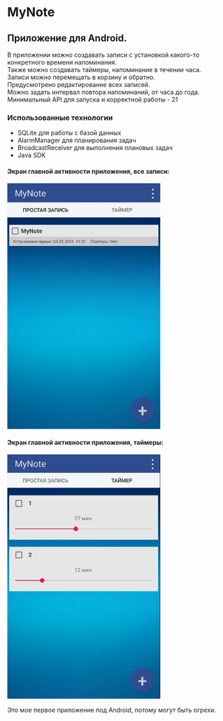 # MyNote
## Приложение для Android.
В приложении можно создавать записи с установкой какого-то конкретного времени напоминания.  
Также можно создавать таймеры, напоминание в течении часа.  
Записи можно перемещать в корзину и обратно.  
Предусмотрено редактирование всех записей.  
Можно задать интервал повтора напоминаний, от часа до года.  
Минимальный API для запуска и корректной работы - 21
  
### Использованные технологии
- SQLite для работы с базой данных
- AlarmManager для планирования задач
- BroadcastReceiver для выполнения плановых задач
- Java SDK
  
#### Экран главной активности приложения, все записи:  
<img src="https://github.com/FleexJ/resource/blob/main/MyNote/mynote.PNG" width="350px"/>   

#### Экран главной активности приложения, таймеры:
<img src="https://github.com/FleexJ/resource/blob/main/MyNote/mynoteTimer.PNG" width="350px"/>  
 
Это мое первое приложение под Android, потому могут быть огрехи.

